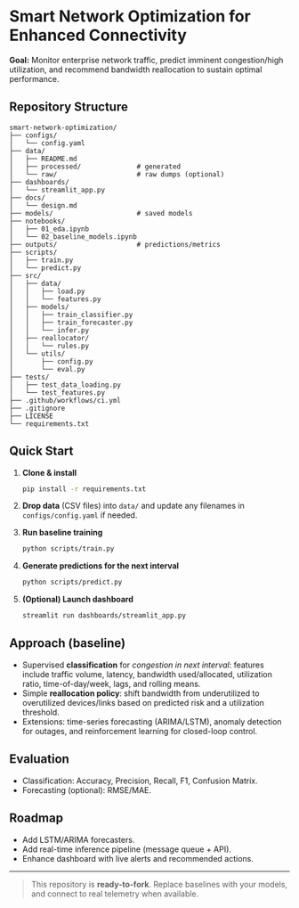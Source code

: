 # Smart Network Optimization for Enhanced Connectivity

**Goal:** Monitor enterprise network traffic, predict imminent congestion/high utilization, and recommend bandwidth reallocation to sustain optimal performance.

## Repository Structure
```
smart-network-optimization/
├── configs/
│   └── config.yaml
├── data/
│   ├── README.md
│   ├── processed/              # generated
│   └── raw/                    # raw dumps (optional)
├── dashboards/
│   └── streamlit_app.py
├── docs/
│   └── design.md
├── models/                     # saved models
├── notebooks/
│   ├── 01_eda.ipynb
│   └── 02_baseline_models.ipynb
├── outputs/                    # predictions/metrics
├── scripts/
│   ├── train.py
│   └── predict.py
├── src/
│   ├── data/
│   │   ├── load.py
│   │   └── features.py
│   ├── models/
│   │   ├── train_classifier.py
│   │   ├── train_forecaster.py
│   │   └── infer.py
│   ├── reallocator/
│   │   └── rules.py
│   └── utils/
│       ├── config.py
│       └── eval.py
├── tests/
│   ├── test_data_loading.py
│   └── test_features.py
├── .github/workflows/ci.yml
├── .gitignore
├── LICENSE
└── requirements.txt
```

## Quick Start

1. **Clone & install**
   ```bash
   pip install -r requirements.txt
   ```

2. **Drop data** (CSV files) into `data/` and update any filenames in `configs/config.yaml` if needed.

3. **Run baseline training**
   ```bash
   python scripts/train.py
   ```

4. **Generate predictions for the next interval**
   ```bash
   python scripts/predict.py
   ```

5. **(Optional) Launch dashboard**
   ```bash
   streamlit run dashboards/streamlit_app.py
   ```

## Approach (baseline)

- Supervised **classification** for *congestion in next interval*: features include traffic volume, latency, bandwidth used/allocated, utilization ratio, time-of-day/week, lags, and rolling means.
- Simple **reallocation policy**: shift bandwidth from underutilized to overutilized devices/links based on predicted risk and a utilization threshold.
- Extensions: time-series forecasting (ARIMA/LSTM), anomaly detection for outages, and reinforcement learning for closed-loop control.

## Evaluation
- Classification: Accuracy, Precision, Recall, F1, Confusion Matrix.
- Forecasting (optional): RMSE/MAE.

## Roadmap
- Add LSTM/ARIMA forecasters.
- Add real-time inference pipeline (message queue + API).
- Enhance dashboard with live alerts and recommended actions.

---

> This repository is **ready-to-fork**. Replace baselines with your models, and connect to real telemetry when available.
